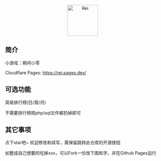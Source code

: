 <p align="center">
  <img src="https://github.com/wxx9248/Rei/blob/main/static/image/ClickBefore.png?raw=true" width="100" height="100" alt="Rei">
</p>

## 简介

小游戏：朔间小零

Cloudflare Pages: https://rei.pages.dev/

## 可选功能

简易排行榜(日/周/月)

不需要排行榜把php/sql文件都扔掉即可

## 其它事项

点下star吧~ 欢迎修改和续写，需保留跳转此仓库的开源按钮

如整成自己想要的吃掉xxx，可以Fork一份改下图和字，并在Github Pages运行
